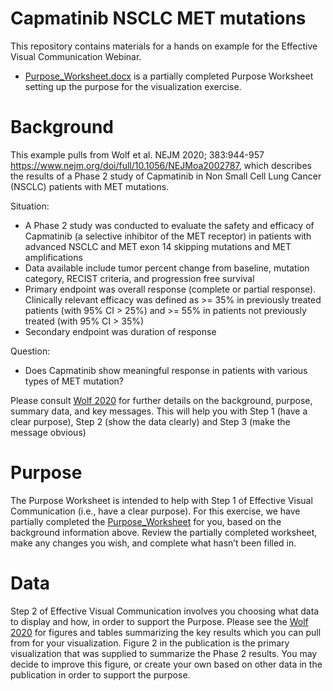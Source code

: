 Capmatinib NSCLC MET mutations
================

This repository contains materials for a hands on example for the
Effective Visual Communication Webinar.

  - [Purpose\_Worksheet.docx](Purpose_Worksheet.docx) is a partially
    completed Purpose Worksheet setting up the purpose for the
    visualization exercise.

# Background

This example pulls from Wolf et al. NEJM 2020; 383:944-957
<https://www.nejm.org/doi/full/10.1056/NEJMoa2002787>, which describes
the results of a Phase 2 study of Capmatinib in Non Small Cell Lung
Cancer (NSCLC) patients with MET mutations.

Situation:

  - A Phase 2 study was conducted to evaluate the safety and efficacy of
    Capmatinib (a selective inhibitor of the MET receptor) in patients
    with advanced NSCLC and MET exon 14 skipping mutations and MET
    amplifications
  - Data available include tumor percent change from baseline, mutation
    category, RECIST criteria, and progression free survival
  - Primary endpoint was overall response (complete or partial
    response). Clinically relevant efficacy was defined as \>= 35% in
    previously treated patients (with 95% CI \> 25%) and \>= 55% in
    patients not previously treated (with 95% CI \> 35%)
  - Secondary endpoint was duration of response

Question:

  - Does Capmatinib show meaningful response in patients with various
    types of MET mutation?

Please consult
[Wolf 2020](https://www.nejm.org/doi/full/10.1056/NEJMoa2002787) for
further details on the background, purpose, summary data, and key
messages. This will help you with Step 1 (have a clear purpose), Step 2
(show the data clearly) and Step 3 (make the message obvious)

# Purpose

The Purpose Worksheet is intended to help with Step 1 of Effective
Visual Communication (i.e., have a clear purpose). For this exercise, we
have partially completed the
[Purpose\_Worksheet](Purpose_Worksheet.docx) for you, based on the
background information above. Review the partially completed worksheet,
make any changes you wish, and complete what hasn’t been filled in.

# Data

Step 2 of Effective Visual Communication involves you choosing what data
to display and how, in order to support the Purpose. Please see the
[Wolf 2020](https://www.nejm.org/doi/full/10.1056/NEJMoa2002787) for
figures and tables summarizing the key results which you can pull from
for your visualization. Figure 2 in the publication is the primary
visualization that was supplied to summarize the Phase 2 results. You
may decide to improve this figure, or create your own based on other
data in the publication in order to support the purpose.
